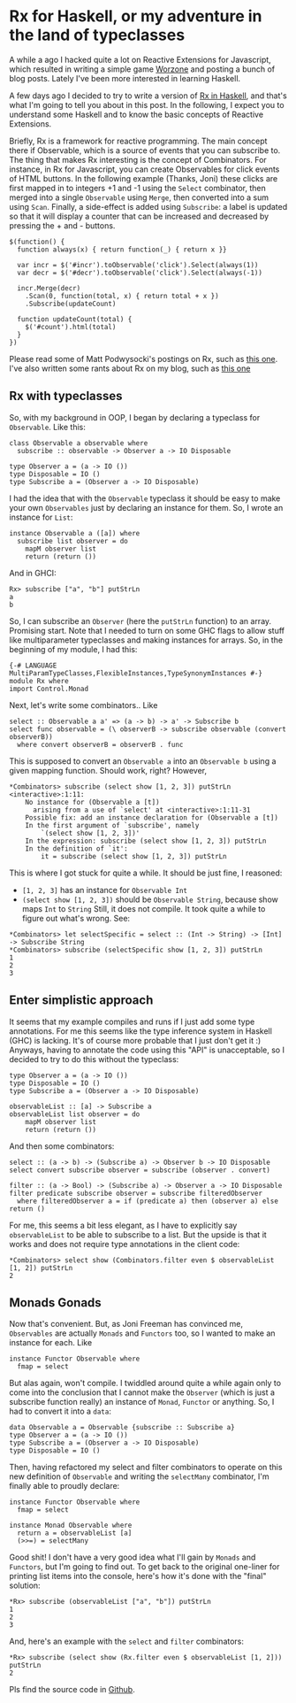 # Rx for Haskell, or my adventure in the land of typeclasses

A while a ago I hacked quite a lot on Reactive Extensions for Javascript, which resulted in writing a simple game [Worzone](http://juhajasatu.com/worzone) and posting a bunch of blog posts. Lately I've been more interested in learning Haskell.

A few days ago I decided to try to write a version of [Rx in Haskell](http://github.com/raimohanska/rx-haskell), and that's what I'm going to tell you about in this post. In the following, I expect you to understand some Haskell and to know the basic concepts of Reactive Extensions.  

Briefly, Rx is a framework for reactive programming. The main concept there if Observable, which is a source of events that you can subscribe to. The thing that makes Rx interesting is the concept of Combinators. For instance, in Rx for Javascript, you can create Observables for click events of HTML buttons. In the following example (Thanks, Joni) these clicks are first mapped in to integers +1 and -1 using the `Select` combinator, then merged into a single `Observable` using `Merge`, then converted into a sum using `Scan`. Finally, a side-effect is added using `Subscribe`: a label is updated so that it will display a counter that can be increased and decreased by pressing the + and - buttons. 

~~~ {.javascript}
$(function() {
  function always(x) { return function(_) { return x }}

  var incr = $('#incr').toObservable('click').Select(always(1))
  var decr = $('#decr').toObservable('click').Select(always(-1))

  incr.Merge(decr)
    .Scan(0, function(total, x) { return total + x })
    .Subscribe(updateCount)

  function updateCount(total) {
    $('#count').html(total)
  }
})
~~~

Please read some of Matt Podwysocki's postings on Rx, such as [this one](http://codebetter.com/matthewpodwysocki/2010/02/23/introduction-to-the-reactive-extensions-for-javascript-creating-observables/). I've also written some rants about Rx on my blog, such as [this one](http://nullzzz.blogspot.com/2011/02/game-programming-with-rx-js.html)

## Rx with typeclasses

So, with my background in OOP, I began by declaring a typeclass for
`Observable`. Like this:

~~~ {.haskell}
class Observable a observable where
  subscribe :: observable -> Observer a -> IO Disposable

type Observer a = (a -> IO ())
type Disposable = IO ()
type Subscribe a = (Observer a -> IO Disposable)
~~~

I had the idea that with the `Observable` typeclass it should be easy to make your own `Observables` just by declaring an instance for them. So, I wrote an instance for `List`:

~~~ {.haskell}
instance Observable a ([a]) where
  subscribe list observer = do
    mapM observer list
    return (return ())
~~~

And in GHCI:

~~~ {.haskell}
Rx> subscribe ["a", "b"] putStrLn
a
b
~~~

So, I can subscribe an `Observer` (here the  `putStrLn` function) to an array. Promising start. Note that I needed to turn on some GHC flags to allow stuff like multiparameter typeclasses and making instances for arrays. So, in the beginning of my module, I had this:

~~~ {.haskell}
{-# LANGUAGE MultiParamTypeClasses,FlexibleInstances,TypeSynonymInstances #-}
module Rx where
import Control.Monad
~~~

Next, let's write some combinators.. Like

~~~ {.haskell}
select :: Observable a a' => (a -> b) -> a' -> Subscribe b 
select func observable = (\ observerB -> subscribe observable (convert observerB))
  where convert observerB = observerB . func
~~~

This is supposed to convert an `Observable a` into an `Observable b` using a given mapping function. Should work, right? However,

~~~ {.haskell}
*Combinators> subscribe (select show [1, 2, 3]) putStrLn
<interactive>:1:11:
    No instance for (Observable a [t])
      arising from a use of `select' at <interactive>:1:11-31
    Possible fix: add an instance declaration for (Observable a [t])
    In the first argument of `subscribe', namely
        `(select show [1, 2, 3])'
    In the expression: subscribe (select show [1, 2, 3]) putStrLn
    In the definition of `it':
        it = subscribe (select show [1, 2, 3]) putStrLn
~~~

This is where I got stuck for quite a while. It should be just fine, I reasoned: 

- `[1, 2, 3]` has an instance for `Observable Int`
- `(select show [1, 2, 3])` should be `Observable String`, because show maps `Int` to `String`
Still, it does not compile. It took quite a while to figure out what's wrong. See:

~~~ {.haskell}
*Combinators> let selectSpecific = select :: (Int -> String) -> [Int] -> Subscribe String
*Combinators> subscribe (selectSpecific show [1, 2, 3]) putStrLn
1
2
3
~~~

## Enter simplistic approach

It seems that my example compiles and runs if I just add some type annotations. For me this seems like the type inference system in Haskell (GHC) is lacking. It's of course more probable that I just don't get it :) Anyways, having to annotate the code using this "API" is unacceptable, so I decided to try to do this without the typeclass:

~~~ {.haskell}
type Observer a = (a -> IO ())
type Disposable = IO ()
type Subscribe a = (Observer a -> IO Disposable)

observableList :: [a] -> Subscribe a
observableList list observer = do
    mapM observer list 
    return (return ())
~~~

And then some combinators:

~~~ {.haskell}
select :: (a -> b) -> (Subscribe a) -> Observer b -> IO Disposable
select convert subscribe observer = subscribe (observer . convert)

filter :: (a -> Bool) -> (Subscribe a) -> Observer a -> IO Disposable
filter predicate subscribe observer = subscribe filteredObserver
  where filteredObserver a = if (predicate a) then (observer a) else return ()
~~~

For me, this seems a bit less elegant, as I have to explicitly say `observableList` to be able to subscribe to a list. But the upside is that it works and does not require type annotations in the client code:

~~~ {.haskell}
*Combinators> select show (Combinators.filter even $ observableList [1, 2]) putStrLn
2
~~~

## Monads Gonads

Now that's convenient. But, as Joni Freeman has convinced me,  `Observables` are actually  `Monads` and  `Functors` too, so I wanted to make an instance for each. Like

~~~ {.haskell}
instance Functor Observable where
  fmap = select
~~~

But alas again, won't compile. I twiddled around quite a while again only to come into the conclusion that I cannot make the `Observer` (which is just a subscribe function really) an instance of `Monad`,  `Functor` or anything. So, I had to convert it into a `data`:

~~~ {.haskell}
data Observable a = Observable {subscribe :: Subscribe a}
type Observer a = (a -> IO ())
type Subscribe a = (Observer a -> IO Disposable)
type Disposable = IO ()
~~~

Then, having refactored my select and filter combinators to operate on this new definition of  `Observable` and writing the  `selectMany` combinator, I'm finally able to proudly declare:

~~~ {.haskell}
instance Functor Observable where
  fmap = select

instance Monad Observable where
  return a = observableList [a]
  (>>=) = selectMany
~~~

Good shit! I don't have a very good idea what I'll gain by `Monads` and
 `Functors`, but I'm going to find out. To get back to the original
one-liner for printing list items into the console, here's how it's done
with the "final" solution:

~~~ {.haskell}
*Rx> subscribe (observableList ["a", "b"]) putStrLn
1
2
3
~~~

And, here's an example with the `select` and `filter` combinators:

~~~ {.haskell}
*Rx> subscribe (select show (Rx.filter even $ observableList [1, 2])) putStrLn
2
~~~

Pls find the source code in [Github](http://github.com/raimohanska/rx-haskell).
